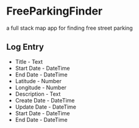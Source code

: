 # FreeParkingFinder
a full stack map app for finding free street parking 

## Log Entry

* Title - Text
* Start Date - DateTime
* End Date - DateTime
* Latitude - Number
* Longitude - Number
* Description - Text
* Create Date - DateTime
* Update Date - DateTime
* Start Date - DateTime
* End Date - DateTime

